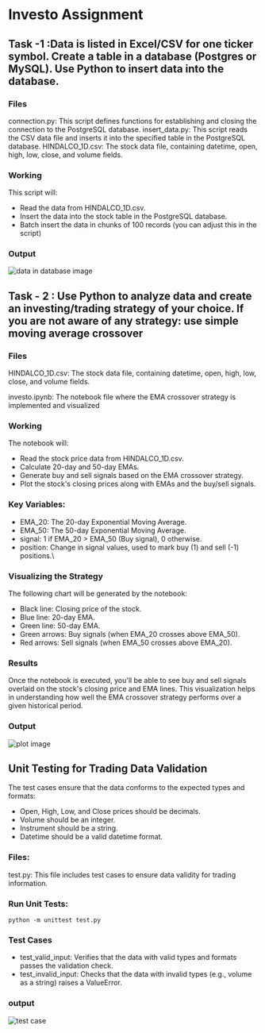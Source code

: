 # Investo Assignment 
## Task -1 :Data is listed in Excel/CSV   for one ticker symbol. Create a table in a database (Postgres or MySQL). Use Python to insert data into the database. 
###  Files
connection.py: This script defines functions for establishing and closing the connection to the PostgreSQL database.
insert_data.py: This script reads the CSV data file and inserts it into the specified table in the PostgreSQL database.
HINDALCO_1D.csv: The stock data file, containing datetime, open, high, low, close, and volume fields.
### Working 
This script will:
- Read the data from HINDALCO_1D.csv.
- Insert the data into the stock table in the PostgreSQL database.
- Batch insert the data in chunks of 100 records (you can adjust this in the script)
### Output 
![data in database image]("C:\Users\SANTOSH\Pictures\Screenshots\outpu1.png")

## Task - 2 : Use Python to analyze data and create an investing/trading strategy of your choice. If you are not aware of any strategy: use simple moving average crossover

### Files
HINDALCO_1D.csv: The stock data file, containing datetime, open, high, low, close, and volume fields.

investo.ipynb: The notebook file where the EMA crossover strategy is implemented and visualized

### Working 
The notebook will:

- Read the stock price data from HINDALCO_1D.csv.
- Calculate 20-day and 50-day EMAs.
- Generate buy and sell signals based on the EMA crossover strategy.
- Plot the stock's closing prices along with EMAs and the buy/sell signals.
### Key Variables:
- EMA_20: The 20-day Exponential Moving Average.
- EMA_50: The 50-day Exponential Moving Average.
- signal: 1 if EMA_20 > EMA_50 (Buy signal), 0 otherwise.
- position: Change in signal values, used to mark buy (1) and sell (-1) positions.\

### Visualizing the Strategy
The following chart will be generated by the notebook:

- Black line: Closing price of the stock.
- Blue line: 20-day EMA.
- Green line: 50-day EMA.
- Green arrows: Buy signals (when EMA_20 crosses above EMA_50).
- Red arrows: Sell signals (when EMA_50 crosses above EMA_20).
### Results
Once the notebook is executed, you'll be able to see buy and sell signals overlaid on the stock's closing price and EMA lines. This visualization helps in understanding how well the EMA crossover strategy performs over a given historical period.
### Output 
![plot image]("C:\Users\SANTOSH\Downloads\output2.png")

## Unit Testing for Trading Data Validation

The test cases ensure that the data conforms to the expected types and formats:

- Open, High, Low, and Close prices should be decimals.
- Volume should be an integer.
- Instrument should be a string.
- Datetime should be a valid datetime format.

### Files:
test.py: This file includes test cases to ensure data validity for trading information.

### Run Unit Tests:
```
python -m unittest test.py
```
### Test Cases
- test_valid_input: Verifies that the data with valid types and formats passes the validation check.
- test_invalid_input: Checks that the data with invalid types (e.g., volume as a string) raises a ValueError.

### output 
![test case]("C:\Users\SANTOSH\Pictures\Screenshots\testcase.png")